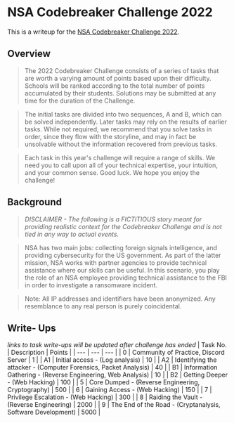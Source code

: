 # NSA Codebreaker Challenge 2022

This is a writeup for the [NSA Codebreaker Challenge 2022](https://nsa-codebreaker.org/challenge).

## Overview
> The 2022 Codebreaker Challenge consists of a series of tasks that are worth a varying amount of points based upon their difficulty. Schools will be ranked according to the total number of points accumulated by their students. Solutions may be submitted at any time for the duration of the Challenge.

>The initial tasks are divided into two sequences, A and B, which can be solved independently. Later tasks may rely on the results of earlier tasks. While not required, we recommend that you solve tasks in order, since they flow with the storyline, and may in fact be unsolvable without the information recovered from previous tasks.

>Each task in this year's challenge will require a range of skills. We need you to call upon all of your technical expertise, your intuition, and your common sense. Good luck. We hope you enjoy the challenge!

## Background
>*DISCLAIMER - The following is a FICTITIOUS story meant for providing realistic context for the Codebreaker Challenge and is not tied in any way to actual events.*

>NSA has two main jobs: collecting foreign signals intelligence, and providing cybersecurity for the US government. As part of the latter mission, NSA works with partner agencies to provide technical assistance where our skills can be useful. In this scenario, you play the role of an NSA employee providing technical assistance to the FBI in order to investigate a ransomware incident.

>Note: All IP addresses and identifiers have been anonymized. Any resemblance to any real person is purely coincidental.

## Write- Ups
*links to task write-ups will be updated after challenge has ended*
| Task No. | Description | Points |
| --- | --- | --- |
| 0 | Community of Practice, Discord Server | 1 |
| A1 | Initial access - (Log analysis) | 10 |
| A2 | Identifying the attacker - (Computer Forensics, Packet Analysis) | 40 |
| B1 | Information Gathering - (Reverse Engineering, Web Analysis) | 10 |
| B2 | Getting Deeper - (Web Hacking) | 100 |
| 5 | Core Dumped - (Reverse Engineering, Cryptography) | 500 |
| 6 | Gaining Access - (Web Hacking) | 150 |
| 7 | Privilege Escalation - (Web Hacking) | 300 |
| 8 | Raiding the Vault - (Reverse Engineering) | 2000 |
| 9 | The End of the Road - (Cryptanalysis, Software Development) | 5000 |
